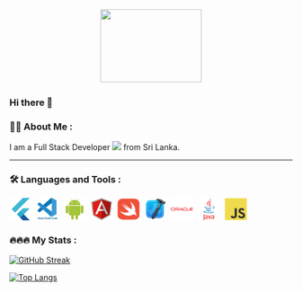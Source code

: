 <div id="header" align="center">
  <img src="https://media.giphy.com/media/24652QfeZzNIPzoH36/giphy.gif" width="180" height="130"/>
</div>

### Hi there 👋

### :man_technologist: About Me :

I am a Full Stack Developer <img src="https://media.giphy.com/media/WUlplcMpOCEmTGBtBW/giphy.gif" width="30"> from Sri Lanka.

---

### :hammer_and_wrench: Languages and Tools :
<div>
  <img src="./icons/flutter/flutter-original.svg" title="flutter" alt="flutter" width="40" height="40"/>&nbsp;
  <img src="./icons/vscode/vscode-original-wordmark.svg" title="vscode" alt="vscode" width="40" height="40"/>&nbsp;
  <img src="./icons/android/android-original.svg" title="android" alt="android" width="40" height="40"/>&nbsp;
  <img src="./icons/angular/angular-original.svg" title="angular" alt="angular" width="40" height="40"/>&nbsp;
  <img src="./icons/swift/swift-original.svg" title="swift" alt="swift" width="40" height="40"/>&nbsp;
  <img src="./icons/xcode/xcode-original.svg" title="xcode" alt="xcode" width="40" height="40"/>&nbsp;
  <img src="./icons/oracle/oracle-original.svg" title="oracle" alt="oracle" width="40" height="40"/>&nbsp;
  <img src="./icons/java/java-original-wordmark.svg" title="Java" alt="Java" width="40" height="40"/>&nbsp;
  <img src="./icons/javascript/javascript-original.svg" title="javascript" alt="javascript" width="40" height="40"/>&nbsp;
</div>

### :fire::fire::fire: My Stats :

[![GitHub Streak](http://github-readme-streak-stats.herokuapp.com?user=YasiruPriyadarshana&theme=dark&background=000000)](https://git.io/streak-stats)

[![Top Langs](https://github-readme-stats.vercel.app/api/top-langs/?username=YasiruPriyadarshana&layout=compact&theme=vision-friendly-dark)](https://github.com/anuraghazra/github-readme-stats)
<!--
**YasiruPriyadarshana/YasiruPriyadarshana** is a ✨ _special_ ✨ repository because its `README.md` (this file) appears on your GitHub profile.

Here are some ideas to get you started:

- 🔭 I’m currently working on ...
- 🌱 I’m currently learning ...
- 👯 I’m looking to collaborate on ...
- 🤔 I’m looking for help with ...
- 💬 Ask me about ...
- 📫 How to reach me: ...
- 😄 Pronouns: ...
- ⚡ Fun fact: ...
-->
